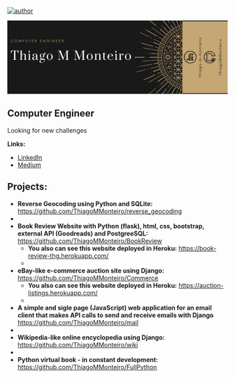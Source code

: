[![author](https://img.shields.io/badge/Author-thiagommonteiro-blue)](https://www.linkedin.com/in/thiago-m-monteiro/) 

![banner pessoal](https://github.com/ThiagoMMonteiro/Portfolio/blob/master/Thiago%20M%20Monteiro%20banner%202.png)


## Computer Engineer
Looking for new challenges

**Links:**
* [LinkedIn](https://www.linkedin.com/in/thiago-m-monteiro/)
* [Medium](https://medium.com/@thiago.monteiro2608)

## Projects:

* **Reverse Geocoding using Python and SQLite:** https://github.com/ThiagoMMonteiro/reverse_geocoding
* 
* **Book Review Website with Python (flask), html, css, bootstrap, external API (Goodreads) and PostgreeSQL:** https://github.com/ThiagoMMonteiro/BookReview
  * **You also can see this website deployed in Heroku:** https://book-review-thg.herokuapp.com/
  * 
* **eBay-like e-commerce auction site using Django:** https://github.com/ThiagoMMonteiro/Commerce
  * **You also can see this website deployed in Heroku:** https://auction-listings.herokuapp.com/
  * 
* **A simple and sigle page (JavaScript) web application for an email client that makes API calls to send and receive emails with Django** https://github.com/ThiagoMMonteiro/mail
* 
* **Wikipedia-like online encyclopedia using Django:** https://github.com/ThiagoMMonteiro/wiki
* 
* **Python virtual book - in constant development:** https://github.com/ThiagoMMonteiro/FullPython


